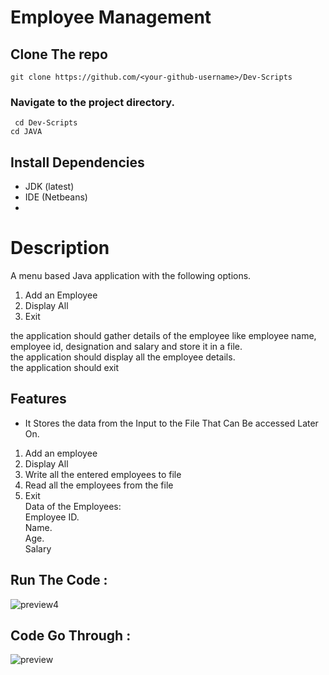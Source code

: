 # Employee Management
## Clone The repo
` git clone https://github.com/<your-github-username>/Dev-Scripts `
### Navigate to the project directory.
` cd Dev-Scripts`   
`cd JAVA`      

## Install Dependencies
- JDK (latest)
- IDE (Netbeans)
-

# Description
A menu based Java application with the following options.
1. Add an Employee
2. Display All 
3. Exit

the application should gather details of the employee like employee name, employee id, designation and salary and store it in a file.   
the application should display all the employee details.   
the application should exit   

## Features
- It Stores the data from the Input to the File That Can Be accessed Later On.

1. Add an employee   
2. Display All   
3. Write all the entered employees to file   
4. Read all the employees from the file   
5. Exit   
Data of the Employees:  
Employee ID.   
Name.   
Age.   
Salary  

## Run The Code :

![preview4](https://user-images.githubusercontent.com/72241207/168992621-b42e925a-8554-401c-b251-f802f94873ac.gif)

## Code Go Through :

![preview](https://user-images.githubusercontent.com/72241207/168992565-e5e32603-1907-44b7-b425-b6019303f566.gif)
